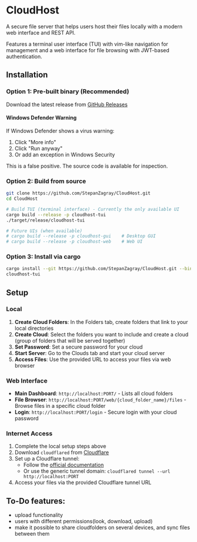 # CloudHost

A secure file server that helps users host their files locally with a modern web interface and REST API.

Features a terminal user interface (TUI) with vim-like navigation for management and a web interface for file browsing with JWT-based authentication.

## Installation

### Option 1: Pre-built binary (Recommended)
Download the latest release from [GitHub Releases](https://github.com/StepanZagray/CloudHost/releases)

#### Windows Defender Warning
If Windows Defender shows a virus warning:
1. Click "More info" 
2. Click "Run anyway"
3. Or add an exception in Windows Security

This is a false positive. The source code is available for inspection.

### Option 2: Build from source
```bash
git clone https://github.com/StepanZagray/CloudHost.git
cd CloudHost

# Build TUI (terminal interface) - Currently the only available UI
cargo build --release -p cloudhost-tui
./target/release/cloudhost-tui

# Future UIs (when available)
# cargo build --release -p cloudhost-gui    # Desktop GUI
# cargo build --release -p cloudhost-web    # Web UI
```

### Option 3: Install via cargo
```bash
cargo install --git https://github.com/StepanZagray/CloudHost.git --bin cloudhost-tui
cloudhost-tui
```

## Setup

### Local
1. **Create Cloud Folders**: In the Folders tab, create folders that link to your local directories
2. **Create Cloud**: Select the folders you want to include and create a cloud (group of folders that will be served together)
3. **Set Password**: Set a secure password for your cloud
4. **Start Server**: Go to the Clouds tab and start your cloud server
5. **Access Files**: Use the provided URL to access your files via web browser

### Web Interface
- **Main Dashboard**: `http://localhost:PORT/` - Lists all cloud folders
- **File Browser**: `http://localhost:PORT/web/{cloud_folder_name}/files` - Browse files in a specific cloud folder
- **Login**: `http://localhost:PORT/login` - Secure login with your cloud password

### Internet Access
1. Complete the local setup steps above
2. Download `cloudflared` from [Cloudflare](https://developers.cloudflare.com/cloudflare-one/connections/connect-networks/downloads/)
3. Set up a Cloudflare tunnel:
   - Follow the [official documentation](https://developers.cloudflare.com/cloudflare-one/connections/connect-networks/get-started/create-remote-tunnel/)
   - Or use the generic tunnel domain: `cloudflared tunnel --url http://localhost:PORT`
4. Access your files via the provided Cloudflare tunnel URL



## To-Do features:
- upload functionality
- users with different permissions(look, download, upload)
- make it possible to share cloudfolders on several devices, and sync files between them

